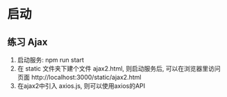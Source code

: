# 启动



## 练习 Ajax

1. 启动服务: npm run start
2. 在 static 文件夹下建个文件  ajax2.html, 则启动服务后, 可以在浏览器里访问页面 http://localhost:3000/static/ajax2.html
3. 在ajax2中引入 axios.js, 则可以使用axios的API
